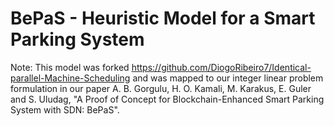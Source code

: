 # BePaS - Heuristic Model for a Smart Parking System
Note: This model was forked https://github.com/DiogoRibeiro7/Identical-parallel-Machine-Scheduling and was mapped to our integer linear problem formulation in our paper A. B. Gorgulu, H. O. Kamali, M. Karakus, E. Guler and S. Uludag, "A Proof of Concept for Blockchain-Enhanced Smart Parking System with SDN: BePaS".
